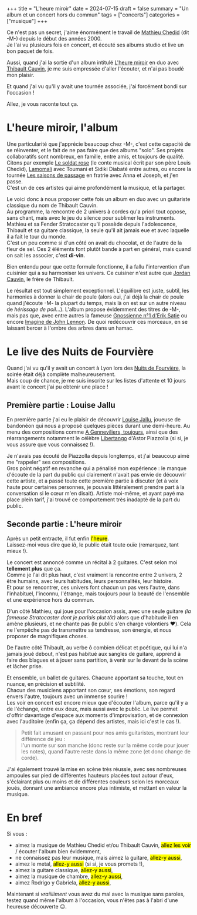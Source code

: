 +++
title = "L'heure miroir"
date = 2024-07-15
draft = false
summary = "Un album et un concert hors du commun"
tags = ["concerts"]
categories = ["musique"]
+++

Ce n'est pas un secret, j'aime énormément le travail de [Mathieu Chedid](https://labo-m.net/) (dit -M-) depuis le début des années 2000.  
Je l'ai vu plusieurs fois en concert, et écouté ses albums studio et live un bon paquet de fois.  

Aussi, quand j'ai la sortie d'un album intitulé [L'heure miroir](https://songwhip.com/thibault-cauvin/lheure-miroir) en duo avec [Thibault Cauvin](https://www.thibaultcauvin.com/enconcert), je me suis empressée d'aller l'écouter, et n'ai pas boudé mon plaisir.  

Et quand j'ai vu qu'il y avait une tournée associée, j'ai forcément bondi sur l'occasion !  

Allez, je vous raconte tout ça.

# L'heure miroir, l'album

Une particularité que j'apprécie beaucoup chez -M-, c'est cette capacité de se réinventer, et le fait de ne pas faire que des albums "solo". Ses projets collaboratifs sont nombreux, en famille, entre amis, et toujours de qualité. Citons par exemple [Le soldat rose](https://songwhip.com/various-artists/le-soldat-rose) (le conte musical écrit par son père Louis Chedid), [Lamomali](https://songwhip.com/m-3/lamomali) avec Toumani et Sidiki Diabaté entre autres, ou encore la tournée [Les saisons de passage](https://songwhip.com/m-3/les-saisons-de-passage) en fratrie avec Anna et Joseph, et j'en passe.  
C'est un de ces artistes qui aime profondément la musique, et la partager. 

Le voici donc à nous proposer cette fois un album en duo avec un guitariste classique du nom de Thibault Cauvin.  
Au programme, la rencontre de 2 univers à cordes qu'a priori tout oppose, sans chant, mais avec le jeu du silence pour sublimer les instruments. Mathieu et sa Fender Stratocaster qu'il possède depuis l'adolescence, Thibault et sa guitare classique, la seule qu'il ait jamais eue et avec laquelle il a fait le tour du monde.  
C'est un peu comme si d'un côté on avait du chocolat, et de l'autre de la fleur de sel. Ces 2 éléments font plutôt bande à part en général, mais quand on sait les associer, c'est **di-vin**.  

Bien entendu pour que cette formule fonctionne, il a fallu l'intervention d'un cuisinier qui a su harmoniser les univers. Ce cuisiner n'est autre que [Jordan Cauvin](https://www.facebook.com/jordancauvinmusic), le frère de Thibault.  

Le résultat est tout simplement exceptionnel. L'équilibre est juste, subtil, les harmonies à donner la chair de poule (alors oui, j'ai déjà la chair de poule quand j'écoute -M- la plupart du temps, mais là on est sur un autre niveau de _hérissage de poil_...). L'album propose évidemment des titres de -M-, mais pas que, avec entre autres la fameuse [Gnossienne n°1 d'Erik Satie](https://songwhip.com/thibault-cauvin/gnossienne-n%C2%B01) ou encore [Imagine de John Lennon](https://songwhip.com/thibault-cauvin/imagine). De quoi redécouvrir ces morceaux, en se laissant bercer à l'ombre des arbres dans un hamac.

# Le live des Nuits de Fourvière

Quand j'ai vu qu'il y avait un concert à Lyon lors des [Nuits de Fourvière](https://www.nuitsdefourviere.com/programme/thibault-cauvin-m), la soirée était déjà complète malheureusement.  
Mais coup de chance, je me suis inscrite sur les listes d'attente et 10 jours avant le concert j'ai pu obtenir une place !  

## Première partie : Louise Jallu

En première partie j'ai eu le plaisir de découvrir [Louise Jallu](https://www.louisejallu.com/), joueuse de bandonéon qui nous a proposé quelques pièces durant une demi-heure. Au menu des compositions comme [A Genneviliers, toujours](https://songwhip.com/louisejallu/a-genneviliers-toujours), ainsi que des réarrangements notamment le célèbre [Libertango](https://songwhip.com/louisejallu/libertango) d'Astor Piazzolla (si si, je vous assure que vous connaissez !).  

Je n'avais pas écouté de Piazzolla depuis longtemps, et j'ai beaucoup aimé me "rappeler" ses compositions.  
Gros point négatif en revanche qui a pénalisé mon expérience : le manque d'écoute de la part du public qui clairement n'avait pas envie de découvrir cette artiste, et a passé toute cette première partie à discuter (et à voix haute pour certaines personnes, je pouvais littéralement prendre part à la conversation si le cœur m'en disait). Artiste moi-même, et ayant payé ma place plein tarif, j'ai trouvé ce comportement très inadapté de la part du public.  

## Seconde partie : L'heure miroir

Après un petit entracte, il fut enfin <mark>l'heure</mark>.  
Laissez-moi vous dire que _là_, le public était toute ouïe (remarquez, tant mieux !).  

Le concert est annoncé comme un récital à 2 guitares. C'est selon moi **tellement plus** que ça.  
Comme je l'ai dit plus haut, c'est vraiment la rencontre entre 2 univers, 2 être humains, avec leurs habitudes, leurs personnalités, leur histoire.  
Et pour se rencontrer, ces univers font chacun un pas vers l'autre, dans l'inhabituel, l'inconnu, l'étrange, mais toujours pour la beauté de l'ensemble et une expérience hors du commun.  

D'un côté Mathieu, qui joue pour l'occasion assis, avec une seule guitare _(la fameuse Stratocaster dont je parlais plut tôt)_ alors que d'habitude il en amène plusieurs, et ne chante pas (le public s'en charge volontiers ❤️). Cela ne l'empêche pas de transmettre sa tendresse, son énergie, et nous proposer de magnifiques choses.  

De l'autre côté Thibault, au verbe ô combien délicat et poétique, qui lui n'a jamais joué debout, n'est pas habitué aux sangles de guitare, apprend à faire des blagues et à jouer sans partition, à venir sur le devant de la scène et lâcher prise.  

Et ensemble, un ballet de guitares. Chacune apportant sa touche, tout en nuance, en précision et subtilité.  
Chacun des musiciens apportant son cœur, ses émotions, son regard envers l'autre, toujours avec un immense sourire !  
Les voir en concert est encore mieux que d'écouter l'album, parce qu'il y a de l'échange, entre eux deux, mais aussi avec le public. Le live permet d'offrir davantage d'espace aux moments d'improvisation, et de connexion avec l'auditoire (enfin ça, ça dépend des artistes, mais ici c'est le cas !).  

> Petit fait amusant en passant pour nos amis guitaristes, montrant leur différence de jeu :  
> l'un monte sur son manche (donc reste sur la même corde pour jouer les notes), quand l'autre reste dans la même zone (et donc change de corde).

J'ai également trouvé la mise en scène très réussie, avec ses nombreuses ampoules sur pied de différentes hauteurs placées tout autour d'eux, s'éclairant plus ou moins et de différentes couleurs selon les morceaux joués, donnant une ambiance encore plus intimiste, et mettant en valeur la musique.  

# En bref
Si vous :  
- aimez la musique de Mathieu Chedid et/ou Thibault Cauvin, <mark>allez les voir</mark> / écouter l'album bien évidemment,  
- ne connaissez pas leur musique, mais aimez la guitare, <mark>allez-y aussi</mark>,  
- aimez le metal, <mark>allez-y aussi</mark> (si si, je vous promets !),  
- aimez la guitare classique, <mark>allez-y aussi</mark>,  
- aimez la musique de chambre, <mark>allez-y aussi</mark>,  
- aimez Rodrigo y Gabriela, <mark>allez-y aussi</mark>,  

Maintenant si _vraiiiiiment_ vous avez du mal avec la musique sans paroles, testez quand même l'album à l'occasion, vous n'êtes pas à l'abri d'une heureuse découverte 😉.  